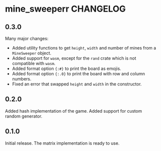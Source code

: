 # mine_sweeperr CHANGELOG

## 0.3.0
Many major changes:
- Added utility functions to get `height`, `width` and number of mines from a `MineSweeper` object.
- Added support for `wasm`, except for the `rand` crate which is not compatible with `wasm`.
- Added format option `{:#}` to print the board as emojis.
- Added format option `{:.0}` to print the board with row and column numbers.
- Fixed an error that swapped `height` and `width` in the constructor.

## 0.2.0
Added hash implementation of the game. Added support for custom random generator.

## 0.1.0
Initial release. The matrix implementation is ready to use.
